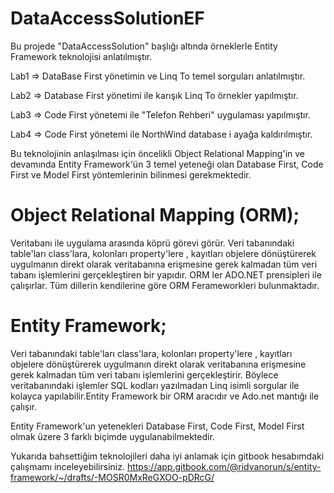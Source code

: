 # DataAccessSolutionEF
Bu projede "DataAccessSolution" başlığı altında örneklerle Entity Framework teknolojisi anlatılmıştır. 

Lab1 => DataBase First yönetimin ve Linq To temel sorguları anlatılmıştır.

Lab2 => Database First yönetimi ile karışık Linq To örnekler yapılmıştır.

Lab3 => Code First yönetemi ile "Telefon Rehberi" uygulaması yapılmıştır.

Lab4 => Code First yönetemi ile NorthWind database i ayağa kaldırılmıştır.

Bu teknolojinin anlaşılması için öncelikli Object Relational Mapping'in  ve devamında Entity Framework'ün 3 temel yeteneği olan Database First, Code First ve Model First yöntemlerinin bilinmesi gerekmektedir.

# Object Relational Mapping (ORM);

  Veritabanı ile uygulama arasında köprü görevi görür. Veri tabanındaki table'ları class'lara, kolonları property'lere , kayıtları objelere dönüştürerek uygulmanın direkt olarak veritabanına erişmesine gerek kalmadan tüm veri tabanı işlemlerini gerçekleştiren bir yapıdır. ORM ler ADO.NET prensipleri ile çalışırlar.
Tüm dillerin kendilerine göre ORM Ferameworkleri bulunmaktadır.

# Entity Framework;

  Veri tabanındaki table'ları class'lara, kolonları property'lere , kayıtları objelere dönüştürerek uygulmanın direkt olarak veritabanına erişmesine gerek kalmadan tüm veri tabanı işlemlerini gerçekleştirir. Böylece veritabanındaki işlemler SQL kodları yazılmadan Linq isimli sorgular ile kolayca yapılabilir.Entity Framework bir ORM aracıdır ve  Ado.net mantığı ile çalışır. 

Entity Framework'un yetenekleri Database First, Code First, Model First olmak üzere 3 farklı biçimde uygulanabilmektedir.

  Yukarıda bahsettiğim teknolojileri daha iyi anlamak için gitbook hesabımdaki çalışmamı inceleyebilirsiniz. https://app.gitbook.com/@ridvanorun/s/entity-framework/~/drafts/-MOSR0MxReGXOO-pDRcG/


